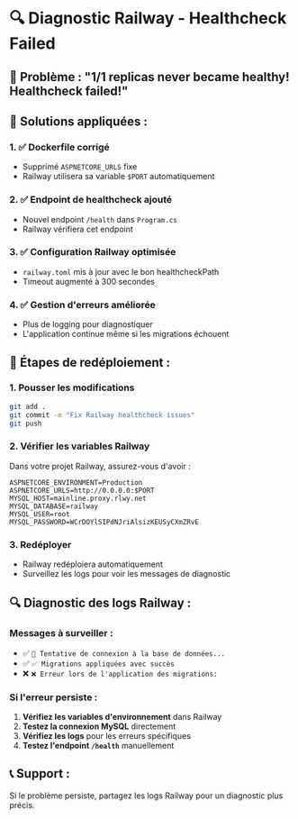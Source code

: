 # 🔍 Diagnostic Railway - Healthcheck Failed

## 🚨 Problème : "1/1 replicas never became healthy! Healthcheck failed!"

## 🔧 Solutions appliquées :

### 1. ✅ Dockerfile corrigé
- Supprimé `ASPNETCORE_URLS` fixe
- Railway utilisera sa variable `$PORT` automatiquement

### 2. ✅ Endpoint de healthcheck ajouté
- Nouvel endpoint `/health` dans `Program.cs`
- Railway vérifiera cet endpoint

### 3. ✅ Configuration Railway optimisée
- `railway.toml` mis à jour avec le bon healthcheckPath
- Timeout augmenté à 300 secondes

### 4. ✅ Gestion d'erreurs améliorée
- Plus de logging pour diagnostiquer
- L'application continue même si les migrations échouent

## 🚀 Étapes de redéploiement :

### 1. Pousser les modifications
```bash
git add .
git commit -m "Fix Railway healthcheck issues"
git push
```

### 2. Vérifier les variables Railway
Dans votre projet Railway, assurez-vous d'avoir :
```env
ASPNETCORE_ENVIRONMENT=Production
ASPNETCORE_URLS=http://0.0.0.0:$PORT
MYSQL_HOST=mainline.proxy.rlwy.net
MYSQL_DATABASE=railway
MYSQL_USER=root
MYSQL_PASSWORD=WCrDOYlSIPdNJriAlsizKEUSyCXmZRvE
```

### 3. Redéployer
- Railway redéploiera automatiquement
- Surveillez les logs pour voir les messages de diagnostic

## 🔍 Diagnostic des logs Railway :

### Messages à surveiller :
- ✅ `🔄 Tentative de connexion à la base de données...`
- ✅ `✅ Migrations appliquées avec succès`
- ❌ `❌ Erreur lors de l'application des migrations:`

### Si l'erreur persiste :
1. **Vérifiez les variables d'environnement** dans Railway
2. **Testez la connexion MySQL** directement
3. **Vérifiez les logs** pour les erreurs spécifiques
4. **Testez l'endpoint `/health`** manuellement

## 📞 Support :
Si le problème persiste, partagez les logs Railway pour un diagnostic plus précis.
